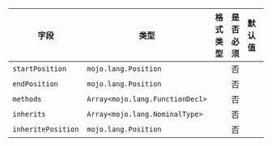 | 字段 | 类型 | 格式类型 | 是否必须 | 默认值 | 说明 |
|---|---|---|---|---|---|
| `startPosition` | `mojo.lang.Position` |  | 否 |  |
| `endPosition` | `mojo.lang.Position` |  | 否 |  |
| `methods` | `Array<mojo.lang.FunctionDecl>` |  | 否 |  |  |
| `inherits` | `Array<mojo.lang.NominalType>` |  | 否 |  |  |
| `inheritePosition` | `mojo.lang.Position` |  | 否 |  |  |
